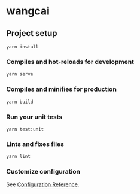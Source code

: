 # wangcai

## Project setup
```
yarn install
```

### Compiles and hot-reloads for development
```
yarn serve
```

### Compiles and minifies for production
```  
yarn build
```

### Run your unit tests
```
yarn test:unit
```

### Lints and fixes files
```
yarn lint
```

### Customize configuration
See [Configuration Reference](https://cli.vuejs.org/config/).
